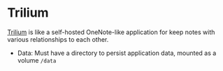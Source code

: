# Trilium

[Trilium](https://github.com/zadam/trilium) is like a self-hosted OneNote-like application for keep notes with various relationships to each other.

- Data: Must have a directory to persist application data, mounted as a volume `/data`